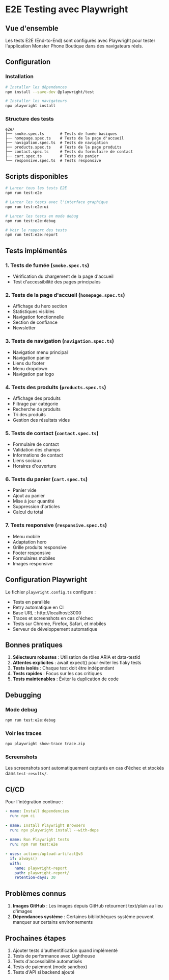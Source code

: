 # E2E Testing avec Playwright

## Vue d'ensemble

Les tests E2E (End-to-End) sont configurés avec Playwright pour tester l'application Monster Phone Boutique dans des navigateurs réels.

## Configuration

### Installation
```bash
# Installer les dépendances
npm install --save-dev @playwright/test

# Installer les navigateurs
npx playwright install
```

### Structure des tests
```
e2e/
├── smoke.spec.ts       # Tests de fumée basiques
├── homepage.spec.ts    # Tests de la page d'accueil
├── navigation.spec.ts  # Tests de navigation
├── products.spec.ts    # Tests de la page produits
├── contact.spec.ts     # Tests du formulaire de contact
├── cart.spec.ts        # Tests du panier
└── responsive.spec.ts  # Tests responsive
```

## Scripts disponibles

```bash
# Lancer tous les tests E2E
npm run test:e2e

# Lancer les tests avec l'interface graphique
npm run test:e2e:ui

# Lancer les tests en mode debug
npm run test:e2e:debug

# Voir le rapport des tests
npm run test:e2e:report
```

## Tests implémentés

### 1. Tests de fumée (`smoke.spec.ts`)
- Vérification du chargement de la page d'accueil
- Test d'accessibilité des pages principales

### 2. Tests de la page d'accueil (`homepage.spec.ts`)
- Affichage du hero section
- Statistiques visibles
- Navigation fonctionnelle
- Section de confiance
- Newsletter

### 3. Tests de navigation (`navigation.spec.ts`)
- Navigation menu principal
- Navigation panier
- Liens du footer
- Menu dropdown
- Navigation par logo

### 4. Tests des produits (`products.spec.ts`)
- Affichage des produits
- Filtrage par catégorie
- Recherche de produits
- Tri des produits
- Gestion des résultats vides

### 5. Tests de contact (`contact.spec.ts`)
- Formulaire de contact
- Validation des champs
- Informations de contact
- Liens sociaux
- Horaires d'ouverture

### 6. Tests du panier (`cart.spec.ts`)
- Panier vide
- Ajout au panier
- Mise à jour quantité
- Suppression d'articles
- Calcul du total

### 7. Tests responsive (`responsive.spec.ts`)
- Menu mobile
- Adaptation hero
- Grille produits responsive
- Footer responsive
- Formulaires mobiles
- Images responsive

## Configuration Playwright

Le fichier `playwright.config.ts` configure :
- Tests en parallèle
- Retry automatique en CI
- Base URL : http://localhost:3000
- Traces et screenshots en cas d'échec
- Tests sur Chrome, Firefox, Safari, et mobiles
- Serveur de développement automatique

## Bonnes pratiques

1. **Sélecteurs robustes** : Utilisation de rôles ARIA et data-testid
2. **Attentes explicites** : await expect() pour éviter les flaky tests
3. **Tests isolés** : Chaque test doit être indépendant
4. **Tests rapides** : Focus sur les cas critiques
5. **Tests maintenables** : Éviter la duplication de code

## Debugging

### Mode debug
```bash
npm run test:e2e:debug
```

### Voir les traces
```bash
npx playwright show-trace trace.zip
```

### Screenshots
Les screenshots sont automatiquement capturés en cas d'échec et stockés dans `test-results/`.

## CI/CD

Pour l'intégration continue :
```yaml
- name: Install dependencies
  run: npm ci
  
- name: Install Playwright Browsers
  run: npx playwright install --with-deps
  
- name: Run Playwright tests
  run: npm run test:e2e
  
- uses: actions/upload-artifact@v3
  if: always()
  with:
    name: playwright-report
    path: playwright-report/
    retention-days: 30
```

## Problèmes connus

1. **Images GitHub** : Les images depuis GitHub retournent text/plain au lieu d'images
2. **Dépendances système** : Certaines bibliothèques système peuvent manquer sur certains environnements

## Prochaines étapes

1. Ajouter tests d'authentification quand implémenté
2. Tests de performance avec Lighthouse
3. Tests d'accessibilité automatisés
4. Tests de paiement (mode sandbox)
5. Tests d'API si backend ajouté